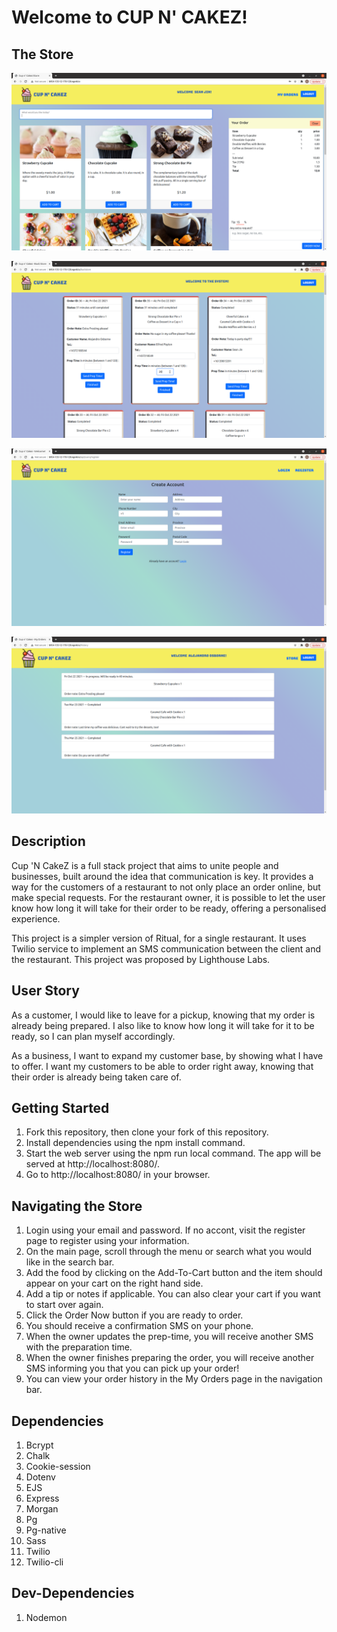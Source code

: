 Welcome to CUP N' CAKEZ!
=========
## The Store

!["The Front Store"](https://github.com/hyjin123/food-pickup-ordering/blob/master/docs/Front-Store.png?raw=true)

!["The Back Store"](https://github.com/hyjin123/food-pickup-ordering/blob/master/docs/Backstore-Page.png?raw=true)

!["The Register Page"](https://github.com/hyjin123/food-pickup-ordering/blob/master/docs/Register-Page.png?raw=true)

!["The Orders History Page"](https://github.com/hyjin123/food-pickup-ordering/blob/master/docs/My-Orders-Page.png?raw=true)

## Description

Cup 'N CakeZ is a full stack project that aims to unite people and businesses, built around the idea that communication is key. It provides a way for the customers of a restaurant to not only place an order online, but make special requests. For the restaurant owner, it is possible to let the user know how long it will take for their order to be ready, offering a personalised experience.

This project is a simpler version of Ritual, for a single restaurant. It uses Twilio service to implement an SMS communication between the client and the restaurant. This project was proposed by Lighthouse Labs.

## User Story

As a customer, I would like to leave for a pickup, knowing that my order is already being prepared. I also like to know how long it will take for it to be ready, so I can plan myself accordingly.

As a business, I want to expand my customer base, by showing what I have to offer. I want my customers to be able to order right away, knowing that their order is already being taken care of.

## Getting Started

1. Fork this repository, then clone your fork of this repository.
2. Install dependencies using the npm install command.
3. Start the web server using the npm run local command. The app will be served at http://localhost:8080/.
4. Go to http://localhost:8080/ in your browser.

## Navigating the Store

1. Login using your email and password. If no accont, visit the register page to register using your information.
2. On the main page, scroll through the menu or search what you would like in the search bar.
3. Add the food by clicking on the Add-To-Cart button and the item should appear on your cart on the right hand side.
4. Add a tip or notes if applicable. You can also clear your cart if you want to start over again.
5. Click the Order Now button if you are ready to order.
6. You should receive a confirmation SMS on your phone.
7. When the owner updates the prep-time, you will receive another SMS with the preparation time.
8. When the owner finishes preparing the order, you will receive another SMS informing you that you can pick up your order!
9. You can view your order history in the My Orders page in the navigation bar.

## Dependencies

1. Bcrypt
2. Chalk
3. Cookie-session
4. Dotenv
5. EJS
6. Express
7. Morgan
8. Pg
9. Pg-native
10. Sass
11. Twilio
12. Twilio-cli

## Dev-Dependencies

1. Nodemon

